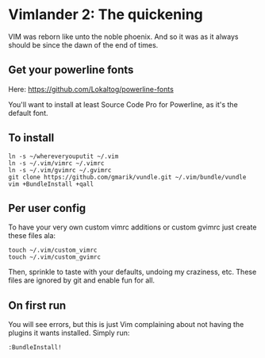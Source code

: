 # Vimlander 2: The quickening

VIM was reborn like unto the noble phoenix.  And so it was as it always should be since the dawn of the end of times.

## Get your powerline fonts
Here: https://github.com/Lokaltog/powerline-fonts

You'll want to install at least Source Code Pro for Powerline, as it's the default font.

## To install

    ln -s ~/whereveryouputit ~/.vim
    ln -s ~/.vim/vimrc ~/.vimrc
    ln -s ~/.vim/gvimrc ~/.gvimrc
    git clone https://github.com/gmarik/vundle.git ~/.vim/bundle/vundle
    vim +BundleInstall +qall

## Per user config

To have your very own custom vimrc additions or custom gvimrc just create these files ala:

    touch ~/.vim/custom_vimrc
    touch ~/.vim/custom_gvimrc

Then, sprinkle to taste with your defaults, undoing my craziness, etc.  These files are ignored by git and enable fun for all.

## On first run

You will see errors, but this is just Vim complaining about not having the plugins it wants installed.   Simply run:

    :BundleInstall!
